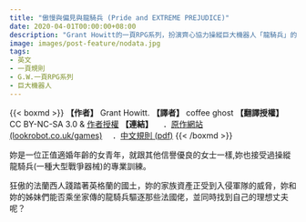 ```yaml
---
title: "傲慢與偏見與龍騎兵 (Pride and EXTREME PREJUDICE)"
date: 2020-04-01T00:00:00+08:00
description: "Grant Howitt的一頁RPG系列，扮演齊心協力操縱巨大機器人「龍騎兵」的英國淑女四姊妹，在保家衛國的同時，想辦法為自己找個好丈夫吧！"
image: images/post-feature/nodata.jpg
tags: 
- 英文
- 一頁規則
- G.W.一頁RPG系列
- 巨大機器人
---
```

{{< boxmd >}}
**【作者】** Grant Howitt.
**【譯者】** coffee ghost
**【翻譯授權】** CC BY-NC-SA 3.0 & [作者授權](https://i.imgur.com/IIwihdK.png)
**【連結】**
　．[原作網站 (lookrobot.co.uk/games)](http://lookrobot.co.uk/games)
　．[中文規則 (pdf)](https://drive.google.com/file/d/19GpSEWMtVFRn1IlI5YT9NlEjd8ybp8lD/view)
{{< /boxmd >}}

妳是一位正值適婚年齡的女青年，就跟其他信譽優良的女士一樣,妳也接受過操縱龍騎兵(一種大型戰爭器械)的專業訓練。

狂傲的法蘭西人踐踏著英格蘭的國土，妳的家族資產正受到入侵軍隊的威脅，妳和妳的姊妹們能否乘坐家傳的龍騎兵驅逐那些法國佬，並同時找到自己的理想丈夫呢？